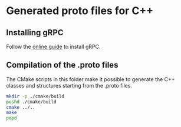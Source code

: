 <!--
Copyright 2025 SECO Mind Srl

SPDX-License-Identifier: Apache-2.0
-->

# Generated proto files for C++

## Installing gRPC

Follow the [online guide](https://grpc.io/docs/languages/cpp/quickstart/#install-grpc) to install
gRPC.

## Compilation of the .proto files

The CMake scripts in this folder make it possible to generate the C++ classes and structures
starting from the .proto files.
```sh
mkdir -p ./cmake/build
pushd ./cmake/build
cmake ../..
make
popd
```
